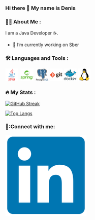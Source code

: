 ### Hi there 👋 My name is Denis

### :man_technologist: About Me :
I am a Java Developer :coffee:.

- 🔭 I’m currently working on Sber

### :hammer_and_wrench: Languages and Tools :
<div>
<img src="https://github.com/devicons/devicon/blob/master/icons/java/java-original-wordmark.svg" title="Java" alt="Java" width="40" height="40"/>&nbsp;
<img src="https://github.com/devicons/devicon/blob/master/icons/spring/spring-original-wordmark.svg" title="Spring" alt="Spring" width="40" height="40"/>&nbsp;
<img src="https://github.com/devicons/devicon/blob/master/icons/postgresql/postgresql-original-wordmark.svg" title="Postgresql" alt="Postgresql" width="40" height="40"/>
<img src="https://github.com/devicons/devicon/blob/master/icons/git/git-original-wordmark.svg" title="Git" alt="Git" width="40" height="40"/>
<img src="https://github.com/devicons/devicon/blob/master/icons/docker/docker-original-wordmark.svg" title="Docker" alt="Docker" width="40" height="40"/>
<img src="https://github.com/devicons/devicon/blob/master/icons/linux/linux-original.svg" title="Linux" alt="Linux" width="40" height="40"/>
</div>

### :fire: My Stats :
[![GitHub Streak](https://streak-stats.demolab.com/?user=Saffchen&theme=dark)](https://git.io/streak-stats)

[![Top Langs](https://github-readme-stats.vercel.app/api/top-langs/?username=Saffchen&layout=compact&theme=vision-friendly-dark)](https://github.com/anuraghazra/github-readme-stats)

### 📱:Connect with me:
<div>
<img src="https://github.com/devicons/devicon/blob/master/icons/linkedin/linkedin-original.svg" https://www.linkedin.com/in/denis-savchenko-11b25224a/
</div>  
<!--
**Saffchen/Saffchen** is a ✨ _special_ ✨ repository because its `README.md` (this file) appears on your GitHub profile.

Here are some ideas to get you started:

- 🔭 I’m currently working on ...
- 🌱 I’m currently learning ...
- 👯 I’m looking to collaborate on ...
- 🤔 I’m looking for help with ...
- 💬 Ask me about ...
- 📫 How to reach me: ...
- 😄 Pronouns: ...
- ⚡ Fun fact: ...
-->
